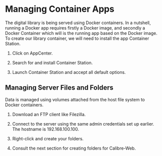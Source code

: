 # Managing Container Apps

The digital library is being served using Docker containers. In a nutshell, running a Docker app requires firstly a Docker image, and secondly a Docker Container which will is the running app based on the Docker image. To create our library container, we will need to install the app Container Station. 

1. Click on AppCenter.

1. Search for and install Container Station.

1. Launch Container Station and accept all default options.

## Managing Server Files and Folders
    
Data is managed using volumes attached from the host file system to Docker containers. 

1. Download an FTP client like Filezilla.

1. Connect to the server using the same admin credentials set up earlier. The hostname is 192.168.100.100. 

1. Right-click and create your folders.

1. Consult the next section for creating folders for Calibre-Web.
